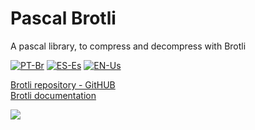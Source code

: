 # Pascal Brotli

A pascal library, to compress and decompress with Brotli

[![PT-Br](https://img.shields.io/badge/Traduzir-PT--BR-blue)](./READMEPT.md)
[![ES-Es](https://img.shields.io/badge/Traduzir-ES--ES-blue)](./READMEES.md)
[![EN-Us](https://img.shields.io/badge/Traduzir-EN--US-blue)](./README.md)

[Brotli repository - GitHUB](https://github.com/google/brotli/tree/master)  
[Brotli documentation](https://www.brotli.org)

<div><a href="" onclick="alert('oi')"><img src="https://img.shields.io/badge/Traduzir-PT--BR-blue" /></a></div>
